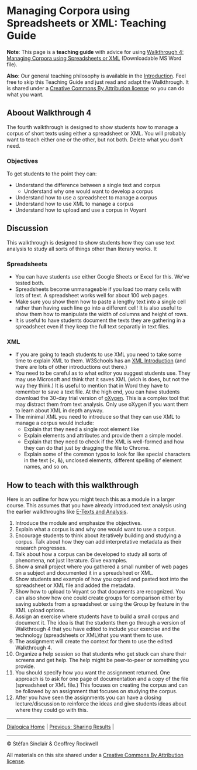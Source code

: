# Managing Corpora using Spreadsheets or XML: Teaching Guide

**Note**: This page is a **teaching guide** with advice for using [Walkthrough 4: Managing Corpora using Spreadsheets or XML](https://drive.google.com/drive/u/0/folders/1a2VRBO_vULjZ7t5t2DA8wMN0hQNC18zw) (Downloadable MS Word file). 

**Also**: Our general teaching philosophy is available in the [Introduction](/intro.md). Feel free to skip this Teaching Guide and just read and adapt the Walkthrough. It is shared under a [Creative Commons By Attribution license](https://creativecommons.org/licenses/by/4.0/) so you can do what you want.

## Aboout Walkthrough 4

The fourth walkthrough is designed to show students how to manage a corpus of short texts using either a spreadsheet or XML. You will probably want to teach either one or the other, but not both. Delete what you don't need. 

### Objectives

To get students to the point they can:

- Understand the difference between a single text and corpus
  - Understand why one would want to develop a corpus
- Understand how to use a spreadsheet to manage a corpus
- Understand how to use XML to manage a corpus
- Understand how to upload and use a corpus in Voyant

## Discussion

This walkthrough is designed to show students how they can use text analysis to study all sorts of things other than literary works. It 

### Spreadsheets

- You can have students use either Google Sheets or Excel for this. We've tested both.
- Spreadsheets become unmanageable if you load too many cells with lots of text. A spreadsheet works well for about 100 web pages. 
- Make sure you show them how to paste a lengthy text into a single cell rather than having each line go into a different cell! It is also useful to show them how to manipulate the width of columns and height of rows.
- It is useful to have students document the texts they are gathering in a spreadsheet even if they keep the full text separatly in text files.

### XML

- If you are going to teach students to use XML you need to take some time to explain XML to them. W3Schools has an [XML Introduction](https://www.w3schools.com/xml/xml_whatis.asp) (and there are lots of other introductions out there.)
- You need to be careful as to what editor you suggest students use. They may use Microsoft and think that it saves XML (wich is does, but not the way they think.) It is useful to mention that in Word they have to remember to save a text file. At the high end, you can have students download the 30-day trial version of [oXygen](https://www.oxygenxml.com/). This is a complex tool that may distract them from text analysis. Only use oXygen if you want them to learn about XML in depth anyway.
- The minimal XML you need to introduce so that they can use XML to manage a corpus would include:
  - Explain that they need a single root element like <corpus>
  - Explain elements and attributes and provide them a simple model.
  - Explain that they need to check if the XML is well-formed and how they can do that just by dragging the file to Chrome. 
  - Explain some of the common typos to look for like special characters in the text (<, &), unclosed elements, different spelling of element names, and so on.

## How to teach with this walkthrough
Here is an outline for how you might teach this as a module in a larger course. This assumes that you have already introduced text analysis using the earlier walkthroughs like [E-Texts and Analysis](/extexts.md). 

1. Introduce the module and emphasize the objectives.
  1. Explain what a corpus is and why one would want to use a corpus. 
  1. Encourage students to think about iteratively building and studying a corpus. Talk about how they can add interpretative metadata as their research progresses.
  1. Talk about how a corpus can be developed to study all sorts of phenomena, not just literature. Give examples.
1. Show a small project where you gathered a small number of web pages on a subject and documented it in a spreadsheet or XML.
  1. Show students and example of how you copied and pasted text into the spreadsheet or XML file and added the metadata.
  1. Show how to upload to Voyant so that documents are recognized. You can also show how one could create groups for comparison either by saving subtexts from a spreadsheet or using the Group by feature in the XML upload options.
1. Assign an exercise where students have to build a small corpus and document it. The idea is that the students then go through a version of Walkthrough 4 that you have edited to include your exercise and the technology (spreadsheets or XML)that you want them to use.
  1. The assignment will create the context for them to use the edited Walkthrough 4.
  1. Organize a help session so that students who get stuck can share their screens and get help. The help might be peer-to-peer or something you provide.
  1. You should specify how you want the assignment returned. One approach is to ask for one page of documentation and a copy of the file (spreadsheet or XML file.) This focuses on creating the corpus and can be followed by an assignment that focuses on studying the corpus.
1. After you have seen the assignments you can have a closing lecture/discussion to reinforce the ideas and give students ideas about where they could go with this.

----

[Dialogica Home](/index.md) | [Previous: Sharing Results](/share.md) | 

----

&copy; Stéfan Sinclair & Geoffrey Rockwell

All materials on this site shared under a [Creative Commons By Attribution license](https://creativecommons.org/licenses/by/4.0/).
